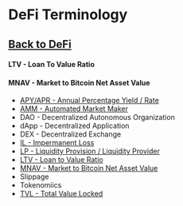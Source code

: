 # DeFi Terminology
## [Back to DeFi](defi)

#### LTV - Loan To Value Ratio 
#### MNAV - Market to Bitcoin Net Asset Value

- [APY/APR - Annual Percentage Yield / Rate](defi_terminology_apy_apr)
- [AMM - Automated Market Maker](defi_terminology_amm)
- DAO - Decentralized Autonomous Organization
- dApp - Decentralized Application
- DEX - Decentralized Exchange
- [IL - Impermanent Loss](defi_terminology_impermanent_loss)
- [LP - Liquidity Provision / Liquidity Provider](defi_terminology_liquidity_provider)
- [LTV - Loan to Value Ratio]()
- [MNAV - Market to Bitcoin Net Asset Value]()
- Slippage
- Tokenomiics
- [TVL - Total Value Locked](defi_terminology_tvl)




